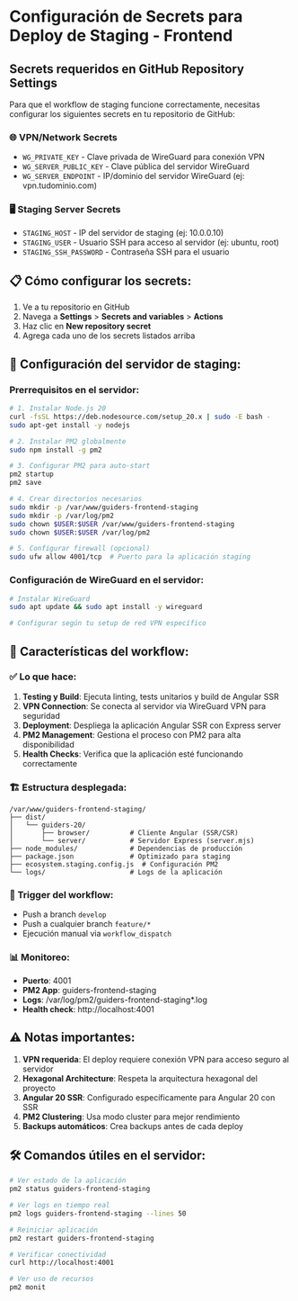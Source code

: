 # Configuración de Secrets para Deploy de Staging - Frontend

## Secrets requeridos en GitHub Repository Settings

Para que el workflow de staging funcione correctamente, necesitas configurar los siguientes secrets en tu repositorio de GitHub:

### 🌐 VPN/Network Secrets
- `WG_PRIVATE_KEY` - Clave privada de WireGuard para conexión VPN
- `WG_SERVER_PUBLIC_KEY` - Clave pública del servidor WireGuard
- `WG_SERVER_ENDPOINT` - IP/dominio del servidor WireGuard (ej: vpn.tudominio.com)

### 🖥️ Staging Server Secrets
- `STAGING_HOST` - IP del servidor de staging (ej: 10.0.0.10)
- `STAGING_USER` - Usuario SSH para acceso al servidor (ej: ubuntu, root)
- `STAGING_SSH_PASSWORD` - Contraseña SSH para el usuario

## 📋 Cómo configurar los secrets:

1. Ve a tu repositorio en GitHub
2. Navega a **Settings** > **Secrets and variables** > **Actions**
3. Haz clic en **New repository secret**
4. Agrega cada uno de los secrets listados arriba

## 🔧 Configuración del servidor de staging:

### Prerrequisitos en el servidor:
```bash
# 1. Instalar Node.js 20
curl -fsSL https://deb.nodesource.com/setup_20.x | sudo -E bash -
sudo apt-get install -y nodejs

# 2. Instalar PM2 globalmente
sudo npm install -g pm2

# 3. Configurar PM2 para auto-start
pm2 startup
pm2 save

# 4. Crear directorios necesarios
sudo mkdir -p /var/www/guiders-frontend-staging
sudo mkdir -p /var/log/pm2
sudo chown $USER:$USER /var/www/guiders-frontend-staging
sudo chown $USER:$USER /var/log/pm2

# 5. Configurar firewall (opcional)
sudo ufw allow 4001/tcp  # Puerto para la aplicación staging
```

### Configuración de WireGuard en el servidor:
```bash
# Instalar WireGuard
sudo apt update && sudo apt install -y wireguard

# Configurar según tu setup de red VPN específico
```

## 🚀 Características del workflow:

### ✅ Lo que hace:
1. **Testing y Build**: Ejecuta linting, tests unitarios y build de Angular SSR
2. **VPN Connection**: Se conecta al servidor via WireGuard VPN para seguridad
3. **Deployment**: Despliega la aplicación Angular SSR con Express server
4. **PM2 Management**: Gestiona el proceso con PM2 para alta disponibilidad
5. **Health Checks**: Verifica que la aplicación esté funcionando correctamente

### 🏗️ Estructura desplegada:
```
/var/www/guiders-frontend-staging/
├── dist/
│   └── guiders-20/
│       ├── browser/          # Cliente Angular (SSR/CSR)
│       └── server/           # Servidor Express (server.mjs)
├── node_modules/             # Dependencias de producción
├── package.json              # Optimizado para staging
├── ecosystem.staging.config.js  # Configuración PM2
└── logs/                     # Logs de la aplicación
```

### 🔄 Trigger del workflow:
- Push a branch `develop`
- Push a cualquier branch `feature/*`
- Ejecución manual via `workflow_dispatch`

### 📊 Monitoreo:
- **Puerto**: 4001
- **PM2 App**: guiders-frontend-staging
- **Logs**: /var/log/pm2/guiders-frontend-staging*.log
- **Health check**: http://localhost:4001

## ⚠️ Notas importantes:

1. **VPN requerida**: El deploy requiere conexión VPN para acceso seguro al servidor
2. **Hexagonal Architecture**: Respeta la arquitectura hexagonal del proyecto
3. **Angular 20 SSR**: Configurado específicamente para Angular 20 con SSR
4. **PM2 Clustering**: Usa modo cluster para mejor rendimiento
5. **Backups automáticos**: Crea backups antes de cada deploy

## 🛠️ Comandos útiles en el servidor:

```bash
# Ver estado de la aplicación
pm2 status guiders-frontend-staging

# Ver logs en tiempo real
pm2 logs guiders-frontend-staging --lines 50

# Reiniciar aplicación
pm2 restart guiders-frontend-staging

# Verificar conectividad
curl http://localhost:4001

# Ver uso de recursos
pm2 monit
```
